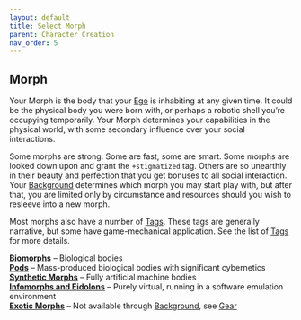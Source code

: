 ```yaml
---
layout: default
title: Select Morph
parent: Character Creation
nav_order: 5
---
```


Morph
-----

Your Morph is the body that your [Ego](https://htmltomd.com/wikis/ego) is inhabiting at any given time. It could be the physical body you were born with, or perhaps a robotic shell you’re occupying temporarily. Your Morph determines your capabilities in the physical world, with some secondary influence over your social interactions.

Some morphs are strong. Some are fast, some are smart. Some morphs are looked down upon and grant the `+stigmatized` tag. Others are so unearthly in their beauty and perfection that you get bonuses to all social interaction. Your [Background](https://htmltomd.com/wikis/background) determines which morph you may start play with, but after that, you are limited only by circumstance and resources should you wish to resleeve into a new morph.

Most morphs also have a number of [Tags](https://htmltomd.com/wikis/tags). These tags are generally narrative, but some have game-mechanical application. See the list of [Tags](https://htmltomd.com/wikis/tags) for more details.

**[Biomorphs](morphs/biomorphs)** – Biological bodies  
**[Pods](https://htmltomd.com/wikis/pods)** – Mass-produced biological bodies with significant cybernetics  
**[Synthetic Morphs](https://htmltomd.com/wikis/synthetic-morphs)** – Fully artificial machine bodies  
**[Infomorphs and Eidolons](https://htmltomd.com/wikis/infomorphs-and-eidolons)** – Purely virtual, running in a software emulation environment  
**[Exotic Morphs](https://htmltomd.com/wikis/exotic-morphs)** – Not available through [Background](https://htmltomd.com/wikis/background), see [Gear](https://htmltomd.com/wikis/gear)
